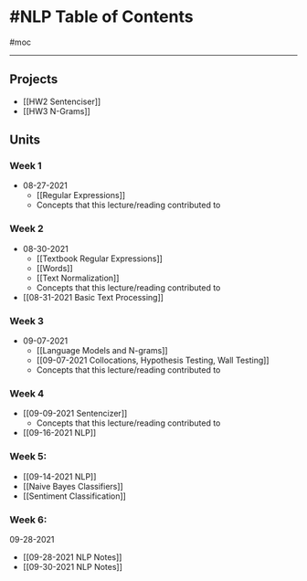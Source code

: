 # #NLP Table of Contents
#moc 

---

## Projects
- [[HW2 Sentenciser]]
- [[HW3 N-Grams]]


## Units
### Week 1
- 08-27-2021
	- [[Regular Expressions]]
	- Concepts that this lecture/reading contributed to

### Week 2
- 08-30-2021
	- [[Textbook Regular Expressions]]
	- [[Words]]
	- [[Text Normalization]]
	- Concepts that this lecture/reading contributed to
- [[08-31-2021 Basic Text Processing]]

### Week 3
- 09-07-2021
	- [[Language Models and N-grams]]
	- [[09-07-2021 Collocations, Hypothesis Testing, Wall Testing]]
	- Concepts that this lecture/reading contributed to

### Week 4
- [[09-09-2021 Sentencizer]]
	- Concepts that this lecture/reading contributed to
- [[09-16-2021 NLP]]

### Week 5:
- [[09-14-2021 NLP]]
- [[Naive Bayes Classifiers]]
- [[Sentiment Classification]]

### Week 6:
09-28-2021
- [[09-28-2021 NLP Notes]]
- [[09-30-2021 NLP Notes]]

